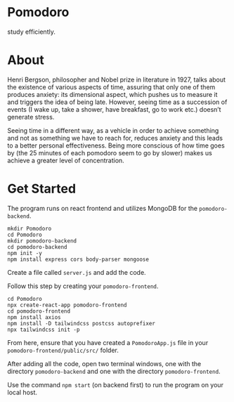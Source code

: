 # Pomodoro
study efficiently.

# About
Henri Bergson, philosopher and Nobel prize in literature in 1927, talks about the existence of various aspects of time, assuring that only one of them produces anxiety: its dimensional aspect, which pushes us to measure it and triggers the idea of being late. However, seeing time as a succession of events (I wake up, take a shower, have breakfast, go to work etc.) doesn’t generate stress.

Seeing time in a different way, as a vehicle in order to achieve something and not as something we have to reach for, reduces anxiety and this leads to a better personal effectiveness. Being more conscious of how time goes by (the 25 minutes of each pomodoro seem to go by slower) makes us achieve a greater level of concentration.

# Get Started

The program runs on react frontend and utilizes MongoDB for the `pomodoro-backend`. 

```
mkdir Pomodoro
cd Pomodoro
mkdir pomodoro-backend
cd pomodoro-backend
npm init -y
npm install express cors body-parser mongoose 
```

Create a file called `server.js` and add the code.

Follow this step by creating your `pomodoro-frontend`.

```
cd Pomodoro
npx create-react-app pomodoro-frontend
cd pomodoro-frontend
npm install axios
npm install -D tailwindcss postcss autoprefixer
npx tailwindcss init -p
```

From here, ensure that you have created a `PomodoroApp.js` file in your `pomodoro-frontend/public/src/` folder.

After adding all the code, open two terminal windows, one with the directory `pomodoro-backend` and one with the directory `pomodoro-frontend`.

Use the command `npm start` (on backend first) to run the program on your local host.
